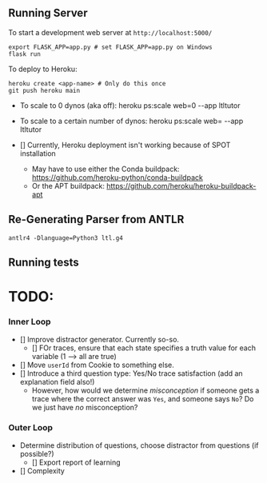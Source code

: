 
## Running Server

To start a development web server at `http://localhost:5000/`
```
export FLASK_APP=app.py # set FLASK_APP=app.py on Windows
flask run
```

To deploy to Heroku:

```
heroku create <app-name> # Only do this once
git push heroku main
```

- To scale to 0 dynos (aka off): heroku ps:scale web=0 --app ltltutor
- To scale to a certain number of dynos: heroku ps:scale web=<n> --app ltltutor

- [] Currently, Heroku deployment isn't working because of SPOT installation
  - May have to use either the Conda buildpack: https://github.com/heroku-python/conda-buildpack
  - Or the APT buildpack: https://github.com/heroku/heroku-buildpack-apt


## Re-Generating Parser from ANTLR
```
antlr4 -Dlanguage=Python3 ltl.g4
```

## Running tests






# TODO:


### Inner Loop

- [] Improve distractor generator. Currently so-so.
  - [] FOr traces, ensure that each state specifies a truth value for each variable (1 --> all are true)
- [] Move `userId` from Cookie to something else.
- [] Introduce a third question type: Yes/No trace satisfaction (add an explanation field also!)
  - However, how would we determine *misconception* if someone gets a trace where the correct answer was `Yes`, and someone says `No`? Do we just have *no* misconception?

### Outer Loop
 
- Determine distribution of questions, choose distractor from questions (if possible?)
  - [] Export report of learning
- [] Complexity